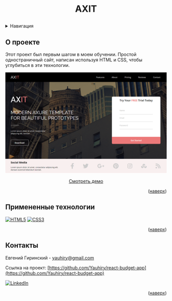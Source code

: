 # <p align="center">AXIT</p>

<details>
  <summary>Навигация</summary>
  <ol>
    <li><a href="#about-the-project">О проекте</a></li>
    <li><a href="#built-with">Примененные технологии</a></li>
    <li><a href="#contact">Контакты</a></li>
  </ol>
</details>

## <a id="about-the-project">О проекте</a>

Этот проект был первым шагом в моем обучении. Простой одностраничный сайт, написан используя HTML и CSS, чтобы углубиться в эти технологии.

<img src="readme-img/AXIT.png" alt="AXIT">
<br>
  <p align="center">
    <a href="https://yauhiry.github.io/FE38-Landing-Yauheni-Hirynski/">Смотреть демо</a>
  </p>

<p align="right">(<a href="#readme-top">наверх</a>)</p>

## <a id="built-with">Примененные технологии</a>

[![HTML5][HTML5-shield]][HTML5-url]
[![CSS3][CSS3-shield]][CSS3-url]

<p align="right">(<a href="#readme-top">наверх</a>)</p>

## <a id="contact">Контакты</a>

Евгений Гиринский - yauhiry@gmail.com

Ссылка на проект: [https://github.com/Yauhiry/react-budget-app](https://github.com/Yauhiry/react-budget-app)

[![LinkedIn][linkedin-shield]][linkedin-url]

<p align="right">(<a href="#readme-top">наверх</a>)</p>

[HTML5-shield]: https://img.shields.io/badge/html5-%23E34F26.svg?style=for-the-badge&logo=html5&logoColor=white
[HTML5-URL]: https://html.spec.whatwg.org/multipage/
[CSS3-shield]: https://img.shields.io/badge/css3-%231572B6.svg?style=for-the-badge&logo=css3&logoColor=white
[CSS3-URL]: https://www.w3.org/Style/CSS/
[linkedin-shield]: https://img.shields.io/badge/LinkedIn-0077B5?style=for-the-badge&logo=linkedin&logoColor=white
[linkedin-url]: https://www.linkedin.com/in/hirynski/
